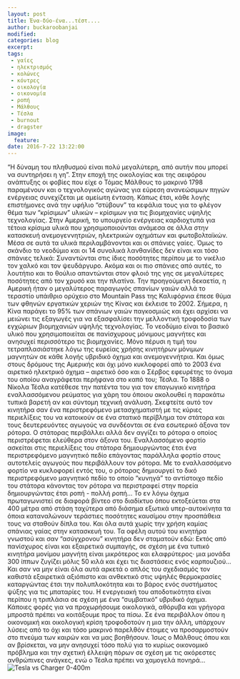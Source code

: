 ```yaml
---
layout: post
title: Ένα-δύο-ένα...τέστ....
author: buckaroobanjai
modified:
categories: blog
excerpt:
tags:
 - γαίες
 - ηλεκτρισμός
 - κολώνες
 - κόντρες
 - οικολογία
 - οικονομία
 - ροπή
 - Μάλθους
 - Τέσλα
 - burnout
 - dragster
image:
  feature:
date: 2016-7-22 13:22:00
---
```


“Η δύναμη του πληθυσμού είναι πολύ μεγαλύτερη, από αυτήν που μπορεί να συντηρήσει η γη”. Στην εποχή της οικολογίας και της αειφόρου ανάπτυξης οι φοβίες που είχε ο Τόμας Μάλθους το μακρινό 1798 παραμένουν και ο τεχνολογικός αγώνας για εύρεση ανανεώσιμων πηγών ενέργειας συνεχίζεται με αμείωτη ένταση. Κάπως έτσι, κάθε λογής επιστήμονες ανά την υφήλιο “στύβουν” τα κεφάλια τους για το φλέγον θέμα των “κρίσιμων” υλικών – κρίσιμων για τις βιομηχανίες υψηλής τεχνολογίας. Στην Αμερική, το υπουργείο ενέργειας καρδιοχτυπά για τέτοια κρίσιμα υλικά που χρησιμοποιούνται ανάμεσα σε άλλα στην κατασκευή ανεμογεννητριών, ηλεκτρικών οχημάτων και φωτοβολταϊκών.
Μέσα σε αυτά τα υλικά περιλαμβάνονται και οι σπάνιες γαίες. Όμως το σκάνδιο το νεοδύμιο και οι 14 συνολικά λανθανίδες δεν είναι και τόσο σπάνιες τελικά: Συναντώνται στις ίδιες ποσότητες περίπου με το νικέλιο τον χαλκό και τον ψευδάργυρο. Ακόμα και οι πιο σπάνιες από αυτές, το λουτήτιο και το θούλιο απαντώνται στον φλοιό της γης σε μεγαλύτερες ποσότητες από τον χρυσό και την πλατίνα. Την προηγούμενη δεκαετία, η Αμερική ήταν ο μεγαλύτερος παραγωγός σπανίων γαιών αλλά το τεραστίο υπάιθριο ορύχειο στο Mountain Pass της Καλιφόρνια έπεσε θύμα των φθηνών εργατικών χεριών της Κίνας και έκλεισε το 2002. Σήμερα, η Κίνα παράγει το 95% των σπάνιων γαιών παγκοσμιώς και έχει αρχίσει να μειώνει τις εξαγωγές για να εξασφαλίσει την μελλοντική τροφοδοσία των εγχώριων βιομηχανιών υψηλής τεχνολογίας. Το νεοδύμιο είναι το βασικό υλικό που χρησιμοποιείται σε πανίσχυρους μόνιμους μαγνήτες και ανησυχεί περισσότερο τις βιομηχανίες. Μόνο πέρυσι η τιμή του τετραπλασιάστηκε λόγω της ευρείας χρήσης κινητήρων μόνιμων μαγνητών σε κάθε λογής υβριδικό όχημα και ανεμογεννήτρια. Και όμως στους δρόμους της Αμερικής και όχι μόνο κυκλοφορεί από το 2003 ένα αιρετικό ηλεκτρικό όχημα – αιρετικό όσο και ο Σέρβος εφευρέτης το όνομα του οποίου αναγράφεται περήφανα στο καπό του; Τέσλα. 
To 1888 o Νίκολα Τέσλα κατέθεσε την πατέντα του για τον επαγωγικό κινητήρα εναλλασσόμενου  ρεύματος για χάρη του όποιου ακολουθεί η παρακάτω τυπικά βαρετή αν και σύντομη τεχνική ανάλυση. Σκεφτείτε αυτό τον κινητήρα σαν ένα περιστρεφόμενο μετασχηματιστή με τις κύριες περιελίξεις του να κατοικούν σε ένα στατικό περίβλημα τον στάτορα και τους δευτερευόντες αγωγούς να συνδέονται σε ένα εσωτερικό άξονα τον ρότορα. Ο στάτορας περιβάλλει αλλά δεν αγγίζει το ρότορα ο οποίος περιστρέφεται ελεύθερα στον άξονα του. Εναλλασσόμενο φορτίο ασκείται στις περιελίξεις του στάτορα δημιουργώντας έτσι ένα περιστρεφόμενο μαγνητικό πεδίο επάγοντας παράλληλα φορτίο στους αυτοτελείς αγωγούς που περιβάλλουν τον ρότορα. Με το εναλλασσόμενο φορτίο να κυκλοφορεί εντός του, ο ρότορας δημιουργεί το δικό περιστρεφόμενο μαγνητικό πεδίο το οποίο “κυνηγά” το αντίστοιχο πεδίο του στάτορα κάνοντας τον ρότορα να περιστραφεί στην πορεία δημιουργώντας έτσι ροπή - πολλή ροπή... 
Το εν λόγω όχημα πρωταγωνιστεί σε διαφορά βίντεο στο διαδίκτυο όπου εκτοξεύεται στα 400 μέτρα από στάση ταχύτερα από διάσημα εξωτικά υπερ-αυτοκίνητα τα όποια καταναλώνουν τεράστιες ποσότητες καυσίμου στην προσπάθεια τους να σταθούν δίπλα του. Και όλα αυτά χωρίς την χρήση καμίας σπάνιας γαίας στην κατασκευή του. Τα οφέλη αυτού του κινητήρα γνωστού και σαν “ασύγχρονου” κινητήρα δεν σταματούν εδώ: Εκτός από πανίσχυρος είναι και εξαιρετικά συμπαγής, σε σχέση με ένα τυπικό κινητήρα μονίμου μαγνήτη είναι μικρότερος και ελαφρύτερος· μια μονάδα 300 ίππων ζυγίζει μόλις 50 κιλά και έχει τις διαστάσεις ενός καρπουζιού... Και σαν να μην είναι όλα αυτά αρκετά ο απλός του σχεδιασμός τον καθιστά εξαιρετικά αξιόπιστο και ανθεκτικό στις υψηλές θερμοκρασίες καταργώντας έτσι την πολυπλοκότητα και το βάρος ενός συστήματος ψύξης για τις μπαταρίες του. Η ενεργειακή του αποδοτικότητα είναι περίπου η τριπλάσια σε σχέση με ένα “συμβατικό” υβριδικό όχημα. 
Κάποιες φορές για να προχωρήσουμε οικολογικά, αθόρυβα και γρήγορα μπροστά πρέπει να κοιτάξουμε προς τα πίσω. Σε ένα περιβάλλον όπου η οικονομική και οικολογική κρίση τροφοδοτούν η μια την άλλη, υπάρχουν λύσεις από το όχι και τόσο μακρινό παρελθόν έτοιμες να προσαρμοστούν στο πνεύμα των καιρών και να μας βοηθήσουν. Ίσως ο Μάλθους όπου και αν βρίσκεται, να μην ανησυχεί τόσο πολύ για το κυρίως οικονομικό πρόβλημα και την σχετική έλλειψη πόρων σε σχέση με τις ακόρεστες ανθρώπινες ανάγκες, ενώ ο Τέσλα πρέπει να χαμογελά πονηρά... 
![Tesla vs Charger 0-400m](http://i.imgur.com/crdZNHc.jpg)


    

